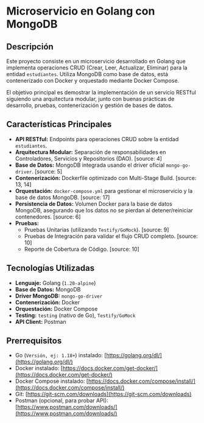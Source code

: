# Microservicio en Golang con MongoDB

## Descripción

Este proyecto consiste en un microservicio desarrollado en Golang que implementa operaciones CRUD (Crear, Leer, Actualizar, Eliminar) para la entidad `estudiantes`. Utiliza MongoDB como base de datos, está contenerizado con Docker y orquestado mediante Docker Compose.

El objetivo principal es demostrar la implementación de un servicio RESTful siguiendo una arquitectura modular, junto con buenas prácticas de desarrollo, pruebas, contenerización y gestión de bases de datos.

## Características Principales

* **API RESTful:** Endpoints para operaciones CRUD sobre la entidad `estudiantes`.
* **Arquitectura Modular:** Separación de responsabilidades en Controladores, Servicios y Repositorios (DAO). [source: 4]
* **Base de Datos:** MongoDB integrada usando el driver oficial `mongo-go-driver`. [source: 5]
* **Contenerización:** Dockerfile optimizado con Multi-Stage Build. [source: 13, 14]
* **Orquestación:** `docker-compose.yml` para gestionar el microservicio y la base de datos MongoDB. [source: 17]
* **Persistencia de Datos:** Volumen Docker para la base de datos MongoDB, asegurando que los datos no se pierdan al detener/reiniciar contenedores. [source: 6]
* **Pruebas:**
    * Pruebas Unitarias (utilizando `Testify/GoMock`). [source: 9]
    * Pruebas de Integración para validar el flujo CRUD completo. [source: 10]
    * Reporte de Cobertura de Código. [source: 10]

## Tecnologías Utilizadas

* **Lenguaje:** Golang (`1.20-alpine`)
* **Base de Datos:** MongoDB
* **Driver MongoDB:** `mongo-go-driver`
* **Contenerización:** Docker
* **Orquestación:** Docker Compose
* **Testing:** `testing` (nativo de Go), `Testify/GoMock`
* **API Client:** Postman

## Prerrequisitos

* Go (`Versión, ej: 1.18+`) instalado: [https://golang.org/dl/](https://golang.org/dl/)
* Docker instalado: [https://docs.docker.com/get-docker/](https://docs.docker.com/get-docker/)
* Docker Compose instalado: [https://docs.docker.com/compose/install/](https://docs.docker.com/compose/install/)
* Git: [https://git-scm.com/downloads](https://git-scm.com/downloads)
* Postman (opcional, para probar API): [https://www.postman.com/downloads/](https://www.postman.com/downloads/)
